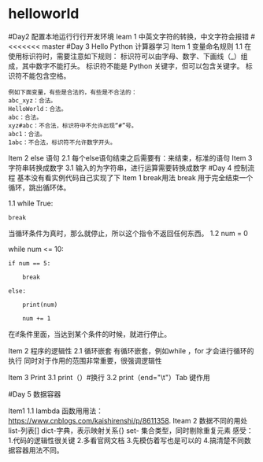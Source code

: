 # helloworld
#Day2 配置本地运⾏行行开发环境
Ieam 1
 中英文字符的转换，中文字符会报错
#<<<<<<< master
#Day 3 Hello Python 计算器学习
Item 1 变量命名规则
    1.1 在使用标识符时，需要注意如下规则：
    标识符可以由字母、数字、下画线（_）组成，其中数字不能打头。
    标识符不能是 Python 关键字，但可以包含关键字。
    标识符不能包含空格。

    例如下面变量，有些是合法的，有些是不合法的：
    abc_xyz：合法。
    HelloWorld：合法。
    abc：合法。
    xyz#abc：不合法，标识符中不允许出现“#”号。
    abc1：合法。
    1abc：不合法，标识符不允许数字开头。
Item 2 else 语句
    2.1 每个else语句结束之后需要有：来结束，标准的语句
Item 3 字符串转换成数字
     3.1 输入的为字符串，进行运算需要转换成数字
#Day 4 控制流程
 基本没有看实例代码自己实现了下 
Item 1 break用法
 break 用于完全结束一个循环，跳出循环体。
 
 1.1 while True:

    break
 当循环条件为真时，那么就停止，所以这个指令不返回任何东西。
 1.2 
 num = 0

 while num <= 10:

    if num == 5:

        break

    else:

        print(num)

        num += 1

 在if条件里面，当达到某个条件的时候，就进行停止。

Item 2  程序的逻辑性
  2.1 循环嵌套
   有循环嵌套，例如while ，for 才会进行循环的执行
   同时对于作用的范围非常重要，很强调逻辑性

Item 3 Print
 3.1  print（）#换行
 3.2  print（end="\t"）Tab 键作用

#Day 5 数据容器

Item1
 1.1 lambda 函数用用法：https://www.cnblogs.com/kaishirenshi/p/8611358.
Iteam 2 数据不同的用处
  list-列表[]
  dict-字典，表示映射关系{}
  set- 集合类型，同时剔除重复元素
感受：
    1.代码的逻辑性很关键
    2.多看官网文档
    3.先模仿着写也是可以的
    4.搞清楚不同数据容器用法不同。
   